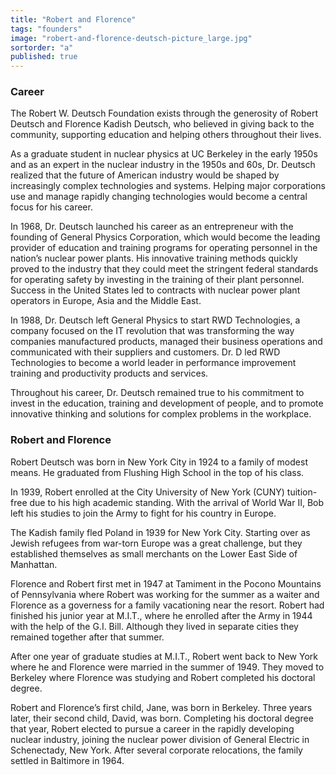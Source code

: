 ```yaml
---
title: "Robert and Florence"
tags: "founders"
image: "robert-and-florence-deutsch-picture_large.jpg"
sortorder: "a"
published: true
---
```


### Career

The Robert W. Deutsch Foundation exists through the generosity of Robert Deutsch and Florence Kadish Deutsch, who believed in giving back to the community, supporting education and helping others throughout their lives.

As a graduate student in nuclear physics at UC Berkeley in the early 1950s and as an expert in the nuclear industry in the 1950s and 60s, Dr. Deutsch realized that the future of American industry would be shaped by increasingly complex technologies and systems. Helping major corporations use and manage rapidly changing technologies would become a central focus for his career.

In 1968, Dr. Deutsch launched his career as an entrepreneur with the founding of General Physics Corporation, which would become the leading provider of education and training programs for operating personnel in the nation’s nuclear power plants. His innovative training methods quickly proved to the industry that they could meet the stringent federal standards for operating safety by investing in the training of their plant personnel. Success in the United States led to contracts with nuclear power plant operators in Europe, Asia and the Middle East.

In 1988, Dr. Deutsch left General Physics to start RWD Technologies, a company focused on the IT revolution that was transforming the way companies manufactured products, managed their business operations and communicated with their suppliers and customers. Dr. D led RWD Technologies to become a world leader in performance improvement training and productivity products and services.

Throughout his career, Dr. Deutsch remained true to his commitment to invest in the education, training and development of people, and to promote innovative thinking and solutions for complex problems in the workplace.


### Robert and Florence

Robert Deutsch was born in New York City in 1924 to a family of modest means. He graduated from Flushing High School in the top of his class.

In 1939, Robert enrolled at the City University of New York (CUNY) tuition-free due to his high academic standing. With the arrival of World War II, Bob left his studies to join the Army to fight for his country in Europe.

The Kadish family fled Poland in 1939 for New York City. Starting over as Jewish refugees from war-torn Europe was a great challenge, but they established themselves as small merchants on the Lower East Side of Manhattan.

Florence and Robert first met in 1947 at Tamiment in the Pocono Mountains of Pennsylvania where Robert was working for the summer as a waiter and Florence as a governess for a family vacationing near the resort. Robert had finished his junior year at M.I.T., where he enrolled after the Army in 1944 with the help of the G.I. Bill. Although they lived in separate cities they remained together after that summer.

After one year of graduate studies at M.I.T., Robert went back to New York where he and Florence were married in the summer of 1949. They moved to Berkeley where Florence was studying and Robert completed his doctoral degree.

Robert and Florence’s first child, Jane, was born in Berkeley. Three years later, their second child, David, was born. Completing his doctoral degree that year, Robert elected to pursue a career in the rapidly developing nuclear industry, joining the nuclear power division of General Electric in Schenectady, New York. After several corporate relocations, the family settled in Baltimore in 1964.

